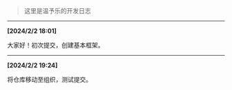 > 这里是温予乐的开发日志

---

**[2024/2/2 18:01]**

大家好！初次提交，创建基本框架。

---

**[2024/2/2 19:24]**

将仓库移动至组织，测试提交。


